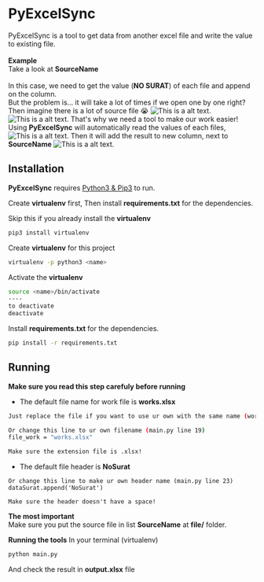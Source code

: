 # PyExcelSync

PyExcelSync is a tool to get data from another excel file and write the value to existing file.
<br /> <br />
**Example** <br />
Take a look at **SourceName**
<br /> <br />
In this case, we need to get the value (**NO SURAT**) of each file and append on the column.
<br />
But the problem is... it will take a lot of times if we open one by one right? <br />
Then imagine there is a lot of source file 😭
![This is a alt text.](https://i.imgur.com/ZbLXPfC.png "This is a sample image.")
![This is a alt text.](https://i.imgur.com/Ba6nbVV.png "This is a sample image.")
That's why we need a tool to make our work easier! <br />
Using **PyExcelSync** will automatically read the values of each files,
![This is a alt text.](https://i.imgur.com/4iqqxVq.png "This is a sample image.")
Then it will add the result to new column, next to **SourceName**
![This is a alt text.](https://i.imgur.com/IUNW24s.png "This is a sample image.")

## Installation

**PyExcelSync** requires [Python3 & Pip3](https://www.python.org/downloads/) to run.

Create **virtualenv** first,
Then install **requirements.txt** for the dependencies.

Skip this if you already install the **virtualenv**

```sh
pip3 install virtualenv
```

Create **virtualenv** for this project

```sh
virtualenv -p python3 <name>
```

Activate the **virtualenv**

```sh
source <name>/bin/activate
----
to deactivate
deactivate
```

Install **requirements.txt** for the dependencies.

```sh
pip install -r requirements.txt
```

## Running

**Make sure you read this step carefuly before running**

- The default file name for work file is **works.xlsx**

```sh
Just replace the file if you want to use ur own with the same name (works.xlsx)

Or change this line to ur own filename (main.py line 19)
file_work = "works.xlsx"

Make sure the extension file is .xlsx!
```

- The default file header is **NoSurat**

```
Or change this line to make ur own header name (main.py line 23)
dataSurat.append('NoSurat')

Make sure the header doesn't have a space!
```

**The most important** <br />
Make sure you put the source file in list **SourceName** at **file/** folder.

**Running the tools**
In your terminal (virtualenv)

```sh
python main.py
```

And check the result in **output.xlsx** file
